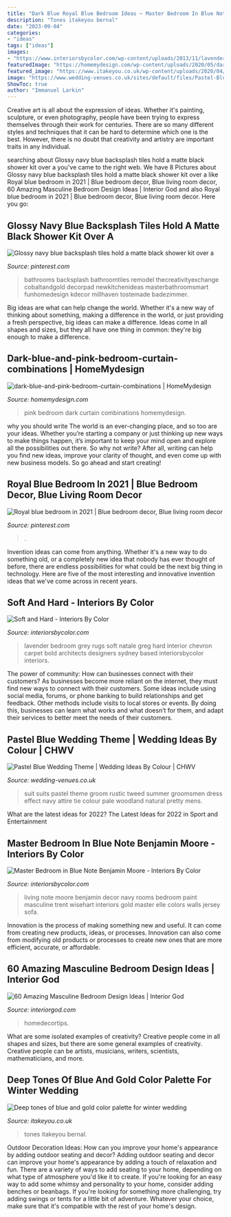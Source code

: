 ```yaml
---
title: "Dark Blue Royal Blue Bedroom Ideas ~ Master Bedroom In Blue Note Benjamin Moore"
description: "Tones itakeyou bernal"
date: "2023-09-04"
categories:
- "ideas"
tags: ["ideas"]
images:
- "https://www.interiorsbycolor.com/wp-content/uploads/2013/11/lavender-bedroom.jpg"
featuredImage: "https://homemydesign.com/wp-content/uploads/2020/05/dark-blue-and-pink-bedroom-curtain-combinations.jpg"
featured_image: "https://www.itakeyou.co.uk/wp-content/uploads/2020/04/wedding-table-2.jpg"
image: "https://www.wedding-venues.co.uk/sites/default/files/Pastel-Blue-Wedding-Theme-RiaMashaal.jpg"
ShowToc: true
author: "Immanuel Larkin"
---
```



Creative art is all about the expression of ideas. Whether it's painting, sculpture, or even photography, people have been trying to express themselves through their work for centuries. There are so many different styles and techniques that it can be hard to determine which one is the best. However, there is no doubt that creativity and artistry are important traits in any individual.

	

		
searching about Glossy navy blue backsplash tiles hold a matte black shower kit over a you've came to the right web. We have 8 Pictures about Glossy navy blue backsplash tiles hold a matte black shower kit over a like Royal blue bedroom in 2021 | Blue bedroom decor, Blue living room decor, 60 Amazing Masculine Bedroom Design Ideas | Interior God and also Royal blue bedroom in 2021 | Blue bedroom decor, Blue living room decor. Here you go:
		
    
## Glossy Navy Blue Backsplash Tiles Hold A Matte Black Shower Kit Over A

<img loading=lazy src="https://i.pinimg.com/736x/66/ce/65/66ce65bb0a93f6f6fed9327c168edbdb.jpg" onerror="this.onerror=null;this.src='https://tse1.mm.bing.net/th?id=OIP.d-Evj4n5d28KJb5uCnoBWgHaLH&amp;pid=15.1';" alt="Glossy navy blue backsplash tiles hold a matte black shower kit over a">

_Source: pinterest.com_

>bathrooms backsplash bathroomtiles remodel thecreativityexchange cobaltandgold decorpad newkitchenideas masterbathroomsmart funhomedesign kdecor millhaven tostemade badezimmer. 

	

Big ideas are what can help change the world. Whether it's a new way of thinking about something, making a difference in the world, or just providing a fresh perspective, big ideas can make a difference. Ideas come in all shapes and sizes, but they all have one thing in common: they're big enough to make a difference.

    
## Dark-blue-and-pink-bedroom-curtain-combinations | HomeMydesign

<img loading=lazy src="https://homemydesign.com/wp-content/uploads/2020/05/dark-blue-and-pink-bedroom-curtain-combinations.jpg" onerror="this.onerror=null;this.src='https://tse4.mm.bing.net/th?id=OIP.RZWUHXQSmdGYf_ICjSu3hQHaJ4&amp;pid=15.1';" alt="dark-blue-and-pink-bedroom-curtain-combinations | HomeMydesign">

_Source: homemydesign.com_

>pink bedroom dark curtain combinations homemydesign. 

	

why you should write
The world is an ever-changing place, and so too are your ideas. Whether you’re starting a company or just thinking up new ways to make things happen, it’s important to keep your mind open and explore all the possibilities out there. So why not write? After all, writing can help you find new ideas, improve your clarity of thought, and even come up with new business models. So go ahead and start creating!

    
## Royal Blue Bedroom In 2021 | Blue Bedroom Decor, Blue Living Room Decor

<img loading=lazy src="https://i.pinimg.com/736x/1e/e4/c9/1ee4c98e542f88d67d74cb582fa78e8b.jpg" onerror="this.onerror=null;this.src='https://tse1.mm.bing.net/th?id=OIP.hBSuNlmSZD3pDtWD3oLTxAHaJ3&amp;pid=15.1';" alt="Royal blue bedroom in 2021 | Blue bedroom decor, Blue living room decor">

_Source: pinterest.com_

>. 

	

Invention ideas can come from anything. Whether it's a new way to do something old, or a completely new idea that nobody has ever thought of before, there are endless possibilities for what could be the next big thing in technology. Here are five of the most interesting and innovative invention ideas that we've come across in recent years.

    
## Soft And Hard - Interiors By Color

<img loading=lazy src="https://www.interiorsbycolor.com/wp-content/uploads/2013/11/lavender-bedroom.jpg" onerror="this.onerror=null;this.src='https://tse4.mm.bing.net/th?id=OIP.HUw0jR19gVk00MbCKDmQrwHaFi&amp;pid=15.1';" alt="Soft and Hard - Interiors By Color">

_Source: interiorsbycolor.com_

>lavender bedroom grey rugs soft natale greg hard interior chevron carpet bold architects designers sydney based interiorsbycolor interiors. 

	

The power of community: How can businesses connect with their customers?
As businesses become more reliant on the internet, they must find new ways to connect with their customers. Some ideas include using social media, forums, or phone banking to build relationships and get feedback. Other methods include visits to local stores or events. By doing this, businesses can learn what works and what doesn’t for them, and adapt their services to better meet the needs of their customers.

    
## Pastel Blue Wedding Theme | Wedding Ideas By Colour | CHWV

<img loading=lazy src="https://www.wedding-venues.co.uk/sites/default/files/Pastel-Blue-Wedding-Theme-RiaMashaal.jpg" onerror="this.onerror=null;this.src='https://tse3.mm.bing.net/th?id=OIP.qJX0tWaqyTOtPfC4B8x8HQHaLG&amp;pid=15.1';" alt="Pastel Blue Wedding Theme | Wedding Ideas By Colour | CHWV">

_Source: wedding-venues.co.uk_

>suit suits pastel theme groom rustic tweed summer groomsmen dress effect navy attire tie colour pale woodland natural pretty mens. 

	

What are the latest ideas for 2022?
The Latest Ideas for 2022 in Sport and Entertainment

    
## Master Bedroom In Blue Note Benjamin Moore - Interiors By Color

<img loading=lazy src="http://www.interiorsbycolor.com/wp-content/uploads/2014/07/Blue-Note-Benjamin-Moore-living-room.jpg" onerror="this.onerror=null;this.src='https://tse2.mm.bing.net/th?id=OIP.pmjGxtCIHgdzGnDEOUNwewHaF7&amp;pid=15.1';" alt="Master Bedroom in Blue Note Benjamin Moore - Interiors By Color">

_Source: interiorsbycolor.com_

>living note moore benjamin decor navy rooms bedroom paint masculine trent wisehart interiors gold master elle colors walls jersey sofa. 

	

Innovation is the process of making something new and useful. It can come from creating new products, ideas, or processes. Innovation can also come from modifying old products or processes to create new ones that are more efficient, accurate, or affordable.

    
## 60 Amazing Masculine Bedroom Design Ideas | Interior God

<img loading=lazy src="https://www.interiorgod.com/wp-content/uploads/2016/05/Masculine-Bedroom-Designs.jpg" onerror="this.onerror=null;this.src='https://tse4.mm.bing.net/th?id=OIP.KA5PvMgyH-OwVxyHVTd2PwHaKO&amp;pid=15.1';" alt="60 Amazing Masculine Bedroom Design Ideas | Interior God">

_Source: interiorgod.com_

>homedecortips. 

	

What are some isolated examples of creativity?
Creative people come in all shapes and sizes, but there are some general examples of creativity. Creative people can be artists, musicians, writers, scientists, mathematicians, and more.

    
## Deep Tones Of Blue And Gold Color Palette For Winter Wedding

<img loading=lazy src="https://www.itakeyou.co.uk/wp-content/uploads/2020/04/wedding-table-2.jpg" onerror="this.onerror=null;this.src='https://tse3.mm.bing.net/th?id=OIP.VM5u8eNNTcMBpgYiDw9SHQHaMU&amp;pid=15.1';" alt="Deep tones of blue and gold color palette for winter wedding">

_Source: itakeyou.co.uk_

>tones itakeyou bernal. 

	

Outdoor Decoration Ideas: How can you improve your home's appearance by adding outdoor seating and decor?
Adding outdoor seating and decor can improve your home's appearance by adding a touch of relaxation and fun. There are a variety of ways to add seating to your home, depending on what type of atmosphere you'd like it to create. If you're looking for an easy way to add some whimsy and personality to your home, consider adding benches or beanbags. If you're looking for something more challenging, try adding swings or tents for a little bit of adventure. Whatever your choice, make sure that it's compatible with the rest of your home's design.

